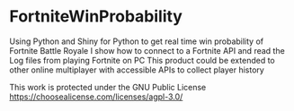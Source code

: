 # FortniteWinProbability
Using Python and Shiny for Python to get real time win probability of Fortnite Battle Royale 
I show how to connect to a Fortnite API and read the Log files from playing Fortnite on PC
This product could be extended to other online multiplayer with accessible APIs to collect player history

This work is protected under the GNU Public License
https://choosealicense.com/licenses/agpl-3.0/


